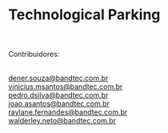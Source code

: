 # Technological Parking<br><br>

Contribuidores:<br><br>

dener.souza@bandtec.com.br<br>
vinicius.msantos@bandtec.com.br<br>
pedro.dsilva@bandtec.com.br<br>
joao.asantos@bandtec.com.br<br>
raylane.fernandes@bandtec.com.br<br>
walderley.neto@bandtec.com.br
